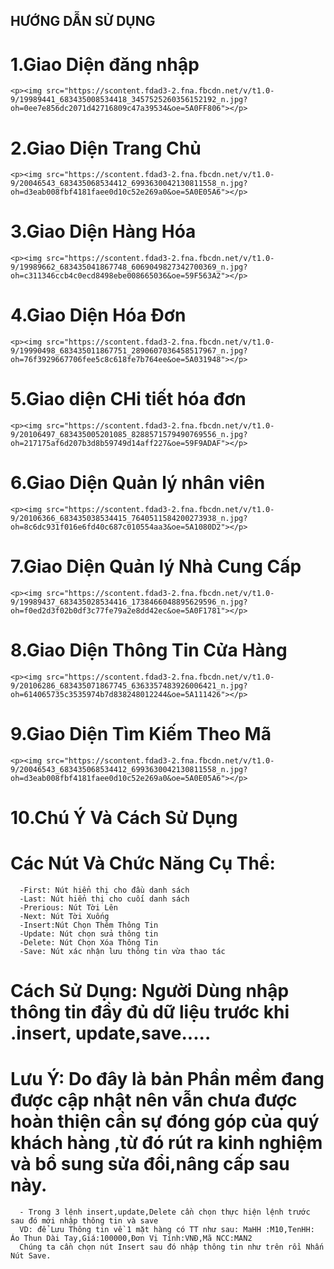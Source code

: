   ## HƯỚNG DẪN SỬ DỤNG
# 1.Giao Diện đăng nhập

    <p><img src="https://scontent.fdad3-2.fna.fbcdn.net/v/t1.0-9/19989441_683435008534418_3457525260356152192_n.jpg?oh=0ee7e856dc2071d42716809c47a39534&oe=5A0FF806"></p>

# 2.Giao Diện Trang Chủ

    <p><img src="https://scontent.fdad3-2.fna.fbcdn.net/v/t1.0-9/20046543_683435068534412_6993630042130811558_n.jpg?oh=d3eab008fbf4181faee0d10c52e269a0&oe=5A0E05A6"></p>

# 3.Giao Diện Hàng Hóa

    <p><img src="https://scontent.fdad3-2.fna.fbcdn.net/v/t1.0-9/19989662_683435041867748_6069049827342700369_n.jpg?oh=c311346ccb4c0ecd8498ebe008665036&oe=59F563A2"></p>

# 4.Giao Diện Hóa Đơn

    <p><img src="https://scontent.fdad3-2.fna.fbcdn.net/v/t1.0-9/19990498_683435011867751_2890607036458517967_n.jpg?oh=76f3929667706fee5c8c618fe7b764ee&oe=5A031948"></p>
# 5.Giao diện CHi tiết hóa đơn

    <p><img src="https://scontent.fdad3-2.fna.fbcdn.net/v/t1.0-9/20106497_683435005201085_8288571579490769556_n.jpg?oh=217175af6d207b3d8b59749d14aff227&oe=59F9ADAF"></p>

# 6.Giao Diện Quản lý nhân viên

    <p><img src="https://scontent.fdad3-2.fna.fbcdn.net/v/t1.0-9/20106366_683435038534415_7640511584200273938_n.jpg?oh=8c6dc931f016e6fd40c687c010554aa3&oe=5A1080D2"></p>

# 7.Giao Diện Quản lý Nhà Cung Cấp

    <p><img src="https://scontent.fdad3-2.fna.fbcdn.net/v/t1.0-9/19989437_683435028534416_1738466048895629596_n.jpg?oh=f0ed2d3f02b0df3c77fe79a2e8dd42ec&oe=5A0F1781"></p>

# 8.Giao Diện Thông Tin Cửa Hàng

    <p><img src="https://scontent.fdad3-2.fna.fbcdn.net/v/t1.0-9/20106286_683435071867745_6363357483926006421_n.jpg?oh=614065735c3535974b7d838248012244&oe=5A111426"></p>

# 9.Giao Diện Tìm Kiếm Theo Mã

    <p><img src="https://scontent.fdad3-2.fna.fbcdn.net/v/t1.0-9/20046543_683435068534412_6993630042130811558_n.jpg?oh=d3eab008fbf4181faee0d10c52e269a0&oe=5A0E05A6"></p>

# 10.Chú Ý Và Cách Sử Dụng

  # Các Nút Và Chức Năng Cụ Thể:
      -First: Nút hiển thị cho đầu danh sách
      -Last: Nút hiển thị cho cuối danh sách
      -Prerious: Nút Tời Lên
      -Next: Nút Tời Xuống
      -Insert:Nút Chọn Thêm Thông Tin
      -Update: Nút chọn sửa thông tin
      -Delete: Nút Chọn Xóa Thông Tin
      -Save: Nút xác nhận lưu thông tin vừa thao tác
    
 # Cách Sử Dụng: Người Dùng nhập thông tin đầy đủ dữ liệu trước khi .insert, update,save.....
 
 # Lưu Ý: Do đây là bản Phần mềm đang được cập nhật nên vẫn chưa được hoàn thiện cần sự đóng góp của quý khách hàng ,từ đó rút ra kinh nghiệm và bổ sung sửa đổi,nâng cấp sau này.
      - Trong 3 lệnh insert,update,Delete cần chọn thực hiện lệnh trước sau đó mới nhập thông tin và save
      VD: để Lưu Thông tin về 1 mặt hàng có TT như sau: MaHH :M10,TenHH: Áo Thun Dài Tay,Giá:100000,Đơn Vị Tính:VNĐ,Mã NCC:MAN2
      Chúng ta cần chọn nút Insert sau đó nhập thông tin như trên rồi Nhấn Nút Save.

